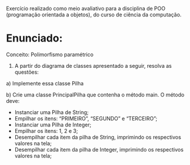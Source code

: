 Exercício realizado como meio avaliativo para a disciplina de POO (programação orientada a objetos), do curso de ciência da computação.

# Enunciado:
Conceito: Polimorfismo paramétrico

1. A partir do diagrama de classes apresentado a seguir, resolva as questões:

a) Implemente essa classe Pilha

b) Crie uma classe PrincipalPilha que contenha o método main. O método deve:
- Instanciar uma Pilha de String;
- Empilhar os itens: “PRIMEIRO”, “SEGUNDO” e “TERCEIRO”;
- Instanciar uma Pilha de Integer;
- Empilhar os itens: 1, 2 e 3;
- Desempilhar cada item da pilha de String, imprimindo os respectivos valores na tela;
- Desempilhar cada item da pilha de Integer, imprimindo os respectivos valores na tela;



